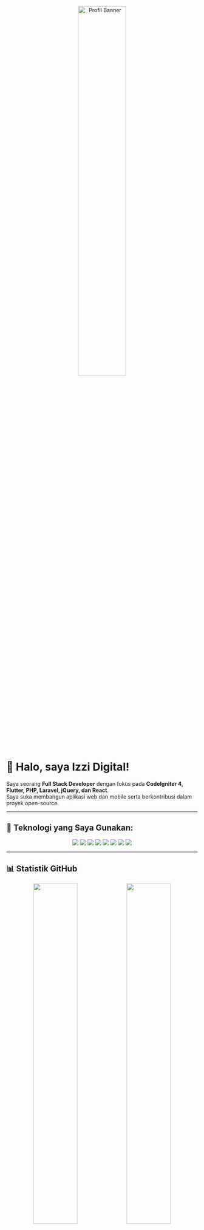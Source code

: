<!-- Banner Header (Gunakan foto profil sebagai banner) -->
<p align="center">
  <img src="https://github.com/izzi-digital.png" alt="Profil Banner" width="50%" />
</p>

# 👋 Halo, saya Izzi Digital!

Saya seorang **Full Stack Developer** dengan fokus pada **CodeIgniter 4, Flutter, PHP, Laravel, jQuery, dan React**.  
Saya suka membangun aplikasi web dan mobile serta berkontribusi dalam proyek open-source.

---

## 🚀 Teknologi yang Saya Gunakan:
<div align="center">
  <img src="https://img.shields.io/badge/CodeIgniter_4-orange?style=for-the-badge&logo=codeigniter" />
  <img src="https://img.shields.io/badge/Flutter-02569B?style=for-the-badge&logo=flutter&logoColor=white" />
  <img src="https://img.shields.io/badge/PHP-777BB4?style=for-the-badge&logo=php&logoColor=white" />
  <img src="https://img.shields.io/badge/Laravel-FF2D20?style=for-the-badge&logo=laravel&logoColor=white" />
  <img src="https://img.shields.io/badge/jQuery-0769AD?style=for-the-badge&logo=jquery&logoColor=white" />
  <img src="https://img.shields.io/badge/React-61DAFB?style=for-the-badge&logo=react&logoColor=black" />
  <img src="https://img.shields.io/badge/Bootstrap-7952B3?style=for-the-badge&logo=bootstrap&logoColor=white" />
  <img src="https://img.shields.io/badge/Tailwind_CSS-38B2AC?style=for-the-badge&logo=tailwind-css&logoColor=white" />
</div>

---

## 📊 Statistik GitHub
<div align="center">
  <img src="https://github-readme-stats.vercel.app/api?username=izzi-digital&show_icons=true&theme=tokyonight" width="48%" />
  <img src="https://github-readme-stats.vercel.app/api/top-langs/?username=izzi-digital&layout=compact&theme=tokyonight" width="48%" />
</div>

---

## 🏆 Pencapaian & Kontribusi
<div align="center">
  <img src="https://github-readme-streak-stats.herokuapp.com/?user=izzi-digital&theme=radical" width="48%" />
  <img src="https://github-profile-trophy.vercel.app/?username=izzi-digital&theme=onedark&row=1&column=4" width="60%" />
</div>

---

## ⌨️ Ketik Nama Saya ✨
<p align="center">
  <img src="https://readme-typing-svg.herokuapp.com?font=Fira+Code&pause=1000&color=F75C7E&width=435&lines=CodeIgniter+%7C+Flutter+%7C+Laravel;Full+Stack+Developer;Open+Source+Contributor" />
</p>

---

💙 **Terima kasih sudah mampir ke profil saya!** 😊🚀
